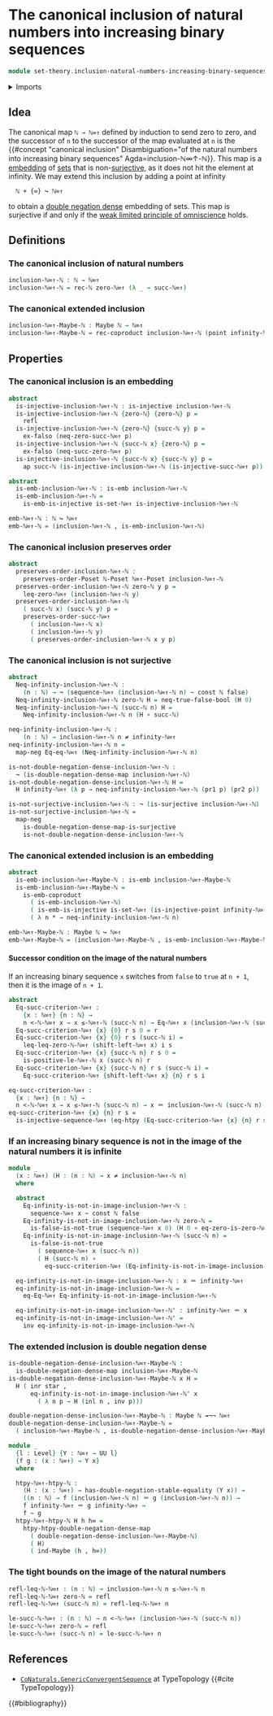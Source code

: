 # The canonical inclusion of natural numbers into increasing binary sequences

```agda
module set-theory.inclusion-natural-numbers-increasing-binary-sequences where
```

<details><summary>Imports</summary>

```agda
open import elementary-number-theory.inequality-natural-numbers
open import elementary-number-theory.natural-numbers

open import foundation.action-on-identifications-functions
open import foundation.booleans
open import foundation.constant-maps
open import foundation.coproduct-types
open import foundation.dependent-pair-types
open import foundation.double-negation-stable-equality
open import foundation.embeddings
open import foundation.empty-types
open import foundation.equality-coproduct-types
open import foundation.function-extensionality
open import foundation.function-types
open import foundation.homotopies
open import foundation.injective-maps
open import foundation.maybe
open import foundation.negated-equality
open import foundation.negation
open import foundation.surjective-maps
open import foundation.unit-type
open import foundation.universal-property-maybe
open import foundation.universe-levels

open import foundation-core.identity-types

open import logic.double-negation-dense-maps

open import order-theory.order-preserving-maps-posets

open import set-theory.finite-elements-increasing-binary-sequences
open import set-theory.increasing-binary-sequences
open import set-theory.inequality-increasing-binary-sequences
```

</details>

## Idea

The canonical map `ℕ → ℕ∞↑` defined by induction to send zero to zero, and the
successor of `n` to the successor of the map evaluated at `n` is the
{{#concept "canonical inclusion" Disambiguation="of the natural numbers into increasing binary sequences" Agda=inclusion-ℕ∞↑-ℕ}}.
This map is a [embedding](foundation-core.embeddings.md) of
[sets](foundation-core.sets.md) that is
non-[surjective](foundation.surjective-maps.md), as it does not hit the element
at infinity. We may extend this inclusion by adding a point at infinity

```text
  ℕ + {∞} ↪ ℕ∞↑
```

to obtain a [double negation dense](logic.double-negation-dense-maps.md)
embedding of sets. This map is surjective if and only if the
[weak limited principle of omniscience](foundation.weak-limited-principle-of-omniscience.md)
holds.

## Definitions

### The canonical inclusion of natural numbers

```agda
inclusion-ℕ∞↑-ℕ : ℕ → ℕ∞↑
inclusion-ℕ∞↑-ℕ = rec-ℕ zero-ℕ∞↑ (λ _ → succ-ℕ∞↑)
```

### The canonical extended inclusion

```agda
inclusion-ℕ∞↑-Maybe-ℕ : Maybe ℕ → ℕ∞↑
inclusion-ℕ∞↑-Maybe-ℕ = rec-coproduct inclusion-ℕ∞↑-ℕ (point infinity-ℕ∞↑)
```

## Properties

### The canonical inclusion is an embedding

```agda
abstract
  is-injective-inclusion-ℕ∞↑-ℕ : is-injective inclusion-ℕ∞↑-ℕ
  is-injective-inclusion-ℕ∞↑-ℕ {zero-ℕ} {zero-ℕ} p =
    refl
  is-injective-inclusion-ℕ∞↑-ℕ {zero-ℕ} {succ-ℕ y} p =
    ex-falso (neq-zero-succ-ℕ∞↑ p)
  is-injective-inclusion-ℕ∞↑-ℕ {succ-ℕ x} {zero-ℕ} p =
    ex-falso (neq-succ-zero-ℕ∞↑ p)
  is-injective-inclusion-ℕ∞↑-ℕ {succ-ℕ x} {succ-ℕ y} p =
    ap succ-ℕ (is-injective-inclusion-ℕ∞↑-ℕ (is-injective-succ-ℕ∞↑ p))

abstract
  is-emb-inclusion-ℕ∞↑-ℕ : is-emb inclusion-ℕ∞↑-ℕ
  is-emb-inclusion-ℕ∞↑-ℕ =
    is-emb-is-injective is-set-ℕ∞↑ is-injective-inclusion-ℕ∞↑-ℕ

emb-ℕ∞↑-ℕ : ℕ ↪ ℕ∞↑
emb-ℕ∞↑-ℕ = (inclusion-ℕ∞↑-ℕ , is-emb-inclusion-ℕ∞↑-ℕ)
```

### The canonical inclusion preserves order

```agda
abstract
  preserves-order-inclusion-ℕ∞↑-ℕ :
    preserves-order-Poset ℕ-Poset ℕ∞↑-Poset inclusion-ℕ∞↑-ℕ
  preserves-order-inclusion-ℕ∞↑-ℕ zero-ℕ y p =
    leq-zero-ℕ∞↑ (inclusion-ℕ∞↑-ℕ y)
  preserves-order-inclusion-ℕ∞↑-ℕ
    ( succ-ℕ x) (succ-ℕ y) p =
    preserves-order-succ-ℕ∞↑
      ( inclusion-ℕ∞↑-ℕ x)
      ( inclusion-ℕ∞↑-ℕ y)
      ( preserves-order-inclusion-ℕ∞↑-ℕ x y p)
```

### The canonical inclusion is not surjective

```agda
abstract
  Neq-infinity-inclusion-ℕ∞↑-ℕ :
    (n : ℕ) → ¬ (sequence-ℕ∞↑ (inclusion-ℕ∞↑-ℕ n) ~ const ℕ false)
  Neq-infinity-inclusion-ℕ∞↑-ℕ zero-ℕ H = neq-true-false-bool (H 0)
  Neq-infinity-inclusion-ℕ∞↑-ℕ (succ-ℕ n) H =
    Neq-infinity-inclusion-ℕ∞↑-ℕ n (H ∘ succ-ℕ)

neq-infinity-inclusion-ℕ∞↑-ℕ :
    (n : ℕ) → inclusion-ℕ∞↑-ℕ n ≠ infinity-ℕ∞↑
neq-infinity-inclusion-ℕ∞↑-ℕ n =
  map-neg Eq-eq-ℕ∞↑ (Neq-infinity-inclusion-ℕ∞↑-ℕ n)

is-not-double-negation-dense-inclusion-ℕ∞↑-ℕ :
  ¬ (is-double-negation-dense-map inclusion-ℕ∞↑-ℕ)
is-not-double-negation-dense-inclusion-ℕ∞↑-ℕ H =
  H infinity-ℕ∞↑ (λ p → neq-infinity-inclusion-ℕ∞↑-ℕ (pr1 p) (pr2 p))

is-not-surjective-inclusion-ℕ∞↑-ℕ : ¬ (is-surjective inclusion-ℕ∞↑-ℕ)
is-not-surjective-inclusion-ℕ∞↑-ℕ =
  map-neg
    is-double-negation-dense-map-is-surjective
    is-not-double-negation-dense-inclusion-ℕ∞↑-ℕ
```

### The canonical extended inclusion is an embedding

```agda
abstract
  is-emb-inclusion-ℕ∞↑-Maybe-ℕ : is-emb inclusion-ℕ∞↑-Maybe-ℕ
  is-emb-inclusion-ℕ∞↑-Maybe-ℕ =
    is-emb-coproduct
      ( is-emb-inclusion-ℕ∞↑-ℕ)
      ( is-emb-is-injective is-set-ℕ∞↑ (is-injective-point infinity-ℕ∞↑))
      ( λ n * → neq-infinity-inclusion-ℕ∞↑-ℕ n)

emb-ℕ∞↑-Maybe-ℕ : Maybe ℕ ↪ ℕ∞↑
emb-ℕ∞↑-Maybe-ℕ = (inclusion-ℕ∞↑-Maybe-ℕ , is-emb-inclusion-ℕ∞↑-Maybe-ℕ)
```

#### Successor condition on the image of the natural numbers

If an increasing binary sequence `x` switches from `false` to `true` at `n + 1`,
then it is the image of `n + 1`.

```agda
abstract
  Eq-succ-criterion-ℕ∞↑ :
    {x : ℕ∞↑} {n : ℕ} →
    n <-ℕ-ℕ∞↑ x → x ≤-ℕ∞↑-ℕ (succ-ℕ n) → Eq-ℕ∞↑ x (inclusion-ℕ∞↑-ℕ (succ-ℕ n))
  Eq-succ-criterion-ℕ∞↑ {x} {0} r s 0 = r
  Eq-succ-criterion-ℕ∞↑ {x} {0} r s (succ-ℕ i) =
    leq-leq-zero-ℕ-ℕ∞↑ (shift-left-ℕ∞↑ x) i s
  Eq-succ-criterion-ℕ∞↑ {x} {succ-ℕ n} r s 0 =
    is-positive-le-ℕ∞↑-ℕ x (succ-ℕ n) r
  Eq-succ-criterion-ℕ∞↑ {x} {succ-ℕ n} r s (succ-ℕ i) =
    Eq-succ-criterion-ℕ∞↑ {shift-left-ℕ∞↑ x} {n} r s i

eq-succ-criterion-ℕ∞↑ :
  {x : ℕ∞↑} {n : ℕ} →
  n <-ℕ-ℕ∞↑ x → x ≤-ℕ∞↑-ℕ (succ-ℕ n) → x ＝ inclusion-ℕ∞↑-ℕ (succ-ℕ n)
eq-succ-criterion-ℕ∞↑ {x} {n} r s =
  is-injective-sequence-ℕ∞↑ (eq-htpy (Eq-succ-criterion-ℕ∞↑ {x} {n} r s))
```

### If an increasing binary sequence is not in the image of the natural numbers it is infinite

```agda
module _
  (x : ℕ∞↑) (H : (n : ℕ) → x ≠ inclusion-ℕ∞↑-ℕ n)
  where

  abstract
    Eq-infinity-is-not-in-image-inclusion-ℕ∞↑-ℕ :
      sequence-ℕ∞↑ x ~ const ℕ false
    Eq-infinity-is-not-in-image-inclusion-ℕ∞↑-ℕ zero-ℕ =
      is-false-is-not-true (sequence-ℕ∞↑ x 0) (H 0 ∘ eq-zero-is-zero-ℕ∞↑ x)
    Eq-infinity-is-not-in-image-inclusion-ℕ∞↑-ℕ (succ-ℕ n) =
      is-false-is-not-true
        ( sequence-ℕ∞↑ x (succ-ℕ n))
        ( H (succ-ℕ n) ∘
          eq-succ-criterion-ℕ∞↑ (Eq-infinity-is-not-in-image-inclusion-ℕ∞↑-ℕ n))

  eq-infinity-is-not-in-image-inclusion-ℕ∞↑-ℕ : x ＝ infinity-ℕ∞↑
  eq-infinity-is-not-in-image-inclusion-ℕ∞↑-ℕ =
    eq-Eq-ℕ∞↑ Eq-infinity-is-not-in-image-inclusion-ℕ∞↑-ℕ

  eq-infinity-is-not-in-image-inclusion-ℕ∞↑-ℕ' : infinity-ℕ∞↑ ＝ x
  eq-infinity-is-not-in-image-inclusion-ℕ∞↑-ℕ' =
    inv eq-infinity-is-not-in-image-inclusion-ℕ∞↑-ℕ
```

### The extended inclusion is double negation dense

```agda
is-double-negation-dense-inclusion-ℕ∞↑-Maybe-ℕ :
  is-double-negation-dense-map inclusion-ℕ∞↑-Maybe-ℕ
is-double-negation-dense-inclusion-ℕ∞↑-Maybe-ℕ x H =
  H ( inr star ,
      eq-infinity-is-not-in-image-inclusion-ℕ∞↑-ℕ' x
        ( λ n p → H (inl n , inv p)))

double-negation-dense-inclusion-ℕ∞↑-Maybe-ℕ : Maybe ℕ ↠¬¬ ℕ∞↑
double-negation-dense-inclusion-ℕ∞↑-Maybe-ℕ =
  ( inclusion-ℕ∞↑-Maybe-ℕ , is-double-negation-dense-inclusion-ℕ∞↑-Maybe-ℕ)
```

```agda
module _
  {l : Level} {Y : ℕ∞↑ → UU l}
  {f g : (x : ℕ∞↑) → Y x}
  where

  htpy-ℕ∞↑-htpy-ℕ :
    (H : (x : ℕ∞↑) → has-double-negation-stable-equality (Y x)) →
    ((n : ℕ) → f (inclusion-ℕ∞↑-ℕ n) ＝ g (inclusion-ℕ∞↑-ℕ n)) →
    f infinity-ℕ∞↑ ＝ g infinity-ℕ∞↑ →
    f ~ g
  htpy-ℕ∞↑-htpy-ℕ H h h∞ =
    htpy-htpy-double-negation-dense-map
      ( double-negation-dense-inclusion-ℕ∞↑-Maybe-ℕ)
      ( H)
      ( ind-Maybe (h , h∞))
```

### The tight bounds on the image of the natural numbers

```agda
refl-leq-ℕ-ℕ∞↑ : (n : ℕ) → inclusion-ℕ∞↑-ℕ n ≤-ℕ∞↑-ℕ n
refl-leq-ℕ-ℕ∞↑ zero-ℕ = refl
refl-leq-ℕ-ℕ∞↑ (succ-ℕ n) = refl-leq-ℕ-ℕ∞↑ n

le-succ-ℕ-ℕ∞↑ : (n : ℕ) → n <-ℕ-ℕ∞↑ (inclusion-ℕ∞↑-ℕ (succ-ℕ n))
le-succ-ℕ-ℕ∞↑ zero-ℕ = refl
le-succ-ℕ-ℕ∞↑ (succ-ℕ n) = le-succ-ℕ-ℕ∞↑ n
```

## References

- [`CoNaturals.GenericConvergentSequence`](https://martinescardo.github.io/TypeTopology/CoNaturals.GenericConvergentSequence.html)
  at TypeTopology {{#cite TypeTopology}}

{{#bibliography}}
